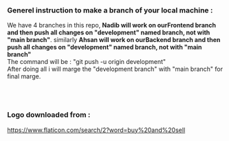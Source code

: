 <h3>Generel instruction to make a branch of your local machine :</h3>
<p>We have 4 branches in this repo, <b>Nadib will work on ourFrontend branch and then push all changes on "development" named branch, not with "main branch"</b>. similarly <b>Ahsan will work on ourBackend branch and then push all changes on "development" named branch, not with "main branch"</b><br>The command will be : "git push -u origin development"<br>After doing all i will marge the "development branch" with "main branch" for final marge. </p>
<br> <br>

<h3>Logo downloaded from :</h3><a href="https://www.flaticon.com/search/2?word=buy%20and%20sell">https://www.flaticon.com/search/2?word=buy%20and%20sell</a>
